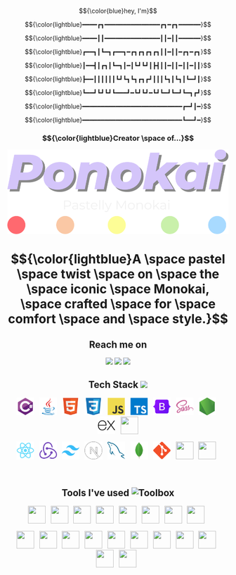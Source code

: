 <div align="center">
<p align="center" color="#a8daff">$${\color{blue}hey, I'm}$$</p>
<p align="center" color="#a8daff">$${\color{lightblue}━━━━┏┓━━━━━━━━━━━━━━━┏┓━┏┓━━━━━━}$$</p>
<p align="center" color="#a8daff">$${\color{lightblue}━━━━┃┃━━━━━━━━━━━━━━━┃┃━┃┃━━━━━━}$$</p>
<p align="center" color="#a8daff">$${\color{lightblue}┏━━┓┃┗━┓┏━━┓━┏┓┏┓┏┓┏┓┃┃━┃┃━┏┓━┏┓}$$</p>
<p align="center" color="#a8daff">$${\color{lightblue}┃━━┫┃┏┓┃┗━┓┃━┃┗┛┗┛┃┣┫┃┃━┃┃━┃┃━┃┃}$$</p>
<p align="center" color="#a8daff">$${\color{lightblue}┣━━┃┃┃┃┃┃┗┛┗┓┗┓┏┓┏┛┃┃┃┗┓┃┗┓┃┗━┛┃}$$</p>
<p align="center" color="#a8daff">$${\color{lightblue}┗━━┛┗┛┗┛┗━━━┛━┗┛┗┛━┗┛┗━┛┗━┛┗━┓┏┛}$$</p>
<p align="center" color="#a8daff">$${\color{lightblue}━━━━━━━━━━━━━━━━━━━━━━━━━━━┏━┛┃━}$$</p>
<p align="center" color="#a8daff">$${\color{lightblue}━━━━━━━━━━━━━━━━━━━━━━━━━━━┗━━┛━}$$</p>
</div>
<h3 align="center" color="#a8daff">$${\color{lightblue}Creator \space of...}$$</h3>
<div align="center">
 <a href="https://github.com/shawilly/ponokai/">
<img align="center" src="./ponokai.drawio.svg">
  </a>
</div>
<h1 align="center" color="#a8daff">$${\color{lightblue}A \space pastel \space twist \space on \space the \space iconic \space Monokai, \space crafted \space for \space comfort \space and \space style.}$$</h1>

<h2 align="center">Reach me on</h2>
<p align="center">
<a href="mailto:shane@shawilly.dev"><img src="https://img.shields.io/badge/Gmail-D14836?style=for-the-badge&logo=gmail&logoColor=white" height=25></a> 
<a href="https://www.linkedin.com/in/shanebarrywilliams/"><img src="https://img.shields.io/badge/linkedin-%230077B5.svg?&style=for-the-badge&logo=linkedin&logoColor=white" height=25></a> 
<a href="https://www.instagram.com/fatmanlifting/"><img src="https://img.shields.io/badge/instagram-%23E4405F.svg?&style=for-the-badge&logo=instagram&logoColor=white" height=25></a> 
</p>

<h2 align="center">Tech Stack <img src="https://media.giphy.com/media/WUlplcMpOCEmTGBtBW/giphy.gif" width="40"></h2>

<p align="center">
<img src="https://github.com/devicons/devicon/blob/master/icons/csharp/csharp-original.svg" width="40" height="40"/> 
 &nbsp;
<img src="https://github.com/devicons/devicon/blob/master/icons/java/java-original.svg" width="40" height="40"/>
 &nbsp;
<img src="https://github.com/devicons/devicon/blob/master/icons/html5/html5-original.svg" width="40" height="40"/>
 &nbsp;
<img src="https://github.com/devicons/devicon/blob/master/icons/css3/css3-original.svg" width="40" height="40"/>
 &nbsp;
<img src="https://github.com/devicons/devicon/blob/master/icons/javascript/javascript-original.svg" width="40" height="40"/>
 &nbsp;
<img src="https://github.com/devicons/devicon/blob/master/icons/typescript/typescript-original.svg" width="40" height="40"/> 
 &nbsp;
<img src="https://github.com/devicons/devicon/blob/master/icons/bootstrap/bootstrap-original.svg" width="40" height="40"/>
 &nbsp;
<img src="https://github.com/devicons/devicon/blob/master/icons/sass/sass-original.svg" width="40" height="40"/>
 &nbsp;
<img src="https://github.com/devicons/devicon/blob/master/icons/nodejs/nodejs-original.svg" width="40" height="40"/>
 &nbsp;
<img src="https://github.com/devicons/devicon/blob/master/icons/express/express-original.svg" width="40" height="40"/>
 &nbsp;
<img src="https://www.svgrepo.com/show/306030/fastify.svg" width="40" height="40">
</p>
<p align="center">
<img src="https://github.com/devicons/devicon/blob/master/icons/react/react-original.svg" width="40" height="40"/>
 &nbsp;
<img src="https://github.com/devicons/devicon/blob/master/icons/redux/redux-original.svg" width="40" height="40"/>
 &nbsp;
<img src="https://github.com/devicons/devicon/blob/master/icons/tailwindcss/tailwindcss-plain.svg" width="40" height="40"/>
 &nbsp;
<img src="https://github.com/devicons/devicon/blob/master/icons/nextjs/nextjs-line.svg" width="40" height="40"/>
 &nbsp;
<img src="https://github.com/devicons/devicon/blob/master/icons/mysql/mysql-original.svg" width="40" height="40"/>
 &nbsp;
<img src="https://github.com/devicons/devicon/blob/master/icons/mongodb/mongodb-original.svg" width="40" height="40"/>
 &nbsp;
<img src="https://github.com/devicons/devicon/blob/master/icons/git/git-original.svg" width="40" height="40"/>
 &nbsp;
<img src="https://www.svgrepo.com/show/353659/docker-icon.svg" width="40" height="40"/>
 &nbsp;
<img src="https://upload.wikimedia.org/wikipedia/commons/thumb/0/02/Babel_Logo.svg/1200px-Babel_Logo.svg.png" width="40" height="40"/>
 &nbsp;
</p>
<br>

<h2 align="center">Tools I've used <img src="https://raw.githubusercontent.com/Tarikul-Islam-Anik/Animated-Fluent-Emojis/master/Emojis/Objects/Toolbox.png" alt="Toolbox" width="25" height="25" /></h2>

<p align='center'>
<img src="https://cdn.worldvectorlogo.com/logos/intercom-2.svg" width="40" height="40"/>
 &nbsp;
<img src="https://www.svgrepo.com/show/473498/zendesk.svg" width="40" height="40"/>
 &nbsp;
<img src="https://www.svgrepo.com/show/331433/hubspot.svg" width="40" height="40"/>
 &nbsp;
<img src="https://www.svgrepo.com/show/354063/metabase.svg" width="40" height="40"/>
 &nbsp;
<img src="https://upload.wikimedia.org/wikipedia/commons/d/d5/Slack_icon_2019.svg" width="40" height="40"/>
 &nbsp;
<img src="https://cdn.worldvectorlogo.com/logos/jira-1.svg" width="40" height="40"/>
 &nbsp;
<img src="https://cdn.worldvectorlogo.com/logos/miro-2.svg" width="40" height="40"/>
 &nbsp;
<img src="https://static-00.iconduck.com/assets.00/mongodb-compass-icon-2048x2045-71fe0v1q.png" width="40" height="40"/>
 &nbsp;
</p>
<p align='center'>
<img src="https://static-00.iconduck.com/assets.00/notion-icon-1024x1024-w4ztkmb6.png" width="40" height="40"/>
 &nbsp;
<img src="https://www.svgrepo.com/show/354596/zapier-icon.svg" width="40" height="40"/>
 &nbsp;
<img src="https://static-00.iconduck.com/assets.00/sentry-icon-512x460-s8hgd8yj.png" width="40" height="40"/>
 &nbsp;
<img src="https://www.svgrepo.com/show/353961/kibana.svg" width="40" height="40"/>
 &nbsp;
<img src="https://static-00.iconduck.com/assets.00/google-cloud-icon-512x412-8rnz6wkz.png" width="40" height="40"/>
 &nbsp;
<img src="https://static-00.iconduck.com/assets.00/cloud-build-icon-452x512-zthklwch.png" width="40" height="40"/>
 &nbsp;
<img src="https://www.svgrepo.com/show/375383/cloud-run.svg" width="40" height="40"/>
 &nbsp;
<img src="https://upload.wikimedia.org/wikipedia/commons/thumb/9/93/Amazon_Web_Services_Logo.svg/2560px-Amazon_Web_Services_Logo.svg.png" width="40" height="40"/>
 &nbsp;
<img src="https://cdn.iconscout.com/icon/free/png-256/free-stripe-2-498440.png" width="40" height="40"/>
 &nbsp;
<img src="https://www.svgrepo.com/show/349350/elastic.svg" width="40" height="40"/>
 &nbsp;
<img src="https://upload.wikimedia.org/wikipedia/commons/d/d8/Retool_logo.svg" width="40" height="40"/>
 &nbsp;
</p>

